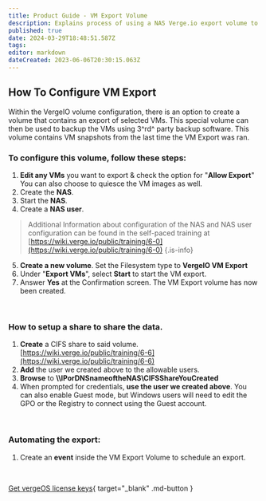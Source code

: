 ```yaml
---
title: Product Guide - VM Export Volume
description: Explains process of using a NAS Verge.io export volume to extract VMs to standard raw disk format.  
published: true
date: 2024-03-29T18:48:51.587Z
tags: 
editor: markdown
dateCreated: 2023-06-06T20:30:15.063Z
---
```


## How To Configure VM Export

Within the VergeIO volume configuration, there is an option to create a volume that contains an export of selected VMs. This special volume can then be used to backup the VMs using 3^rd^ party backup software. This volume contains VM snapshots from the last time the VM Export was ran.
<br>

### To configure this volume, follow these steps:

1. **Edit any VMs** you want to export & check the option for "**Allow Export**" You can also choose to quiesce the VM images as well.
1. Create the **NAS**.
1. Start the **NAS**.
1. Create a **NAS user**.
> Additional Information about configuration of the NAS and NAS user configuration can be found in the self-paced training at [https://wiki.verge.io/public/training/6-0](https://wiki.verge.io/public/training/6-0)
{.is-info}

5. **Create a new volume**. Set the Filesystem type to **VergeIO VM Export**
1. Under "**Export VMs**", select **Start** to start the VM export.
1. Answer **Yes** at the Confirmation screen. The VM Export volume has now been created. 
<br>

### How to setup a share to share the data.

1. **Create** a CIFS share to said volume. [https://wiki.verge.io/public/training/6-6](https://wiki.verge.io/public/training/6-6)
1. **Add** the user we created above to the allowable users.
1. **Browse** to **\\\IPorDNSnameoftheNAS\CIFSShareYouCreated**
1. When prompted for credentials, **use the user we created above**. You can also enable Guest mode, but Windows users will need to edit the GPO or the Registry to connect using the Guest account.
<br>

### Automating the export:

1. Create an **event** inside the VM Export Volume to schedule an export.

<br>

[Get vergeOS license keys](https://www.verge.io/test-drive){ target="_blank" .md-button }


